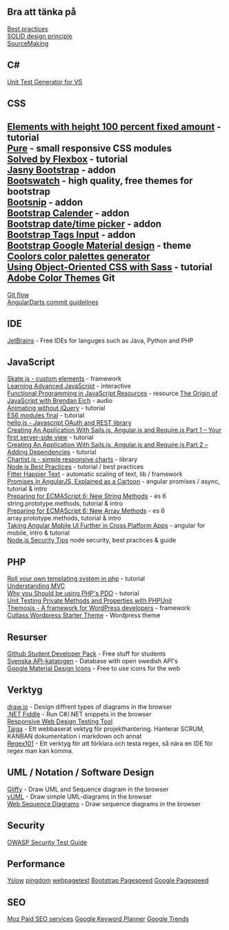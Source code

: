 Bra att tänka på
----------------
[Best practices](https://github.com/timoxley/best-practices)  
[SOLID design principle](http://en.wikipedia.org/wiki/SOLID_%28object-oriented_design%29)  
[SourceMaking](http://sourcemaking.com/)  

C#
--
[Unit Test Generator for VS](http://visualstudiogallery.msdn.microsoft.com/45208924-e7b0-45df-8cff-165b505a38d7)   

CSS
---
[Elements with height 100 percent fixed amount](http://www.codelord.net/2014/09/08/css-tip-elements-with-height-100-percent-fixed-amount/) - tutorial  
[Pure](http://purecss.io/) - small responsive CSS modules  
[Solved by Flexbox](http://philipwalton.github.io/solved-by-flexbox/) - tutorial  
[Jasny Bootstrap](http://jasny.github.io/bootstrap/) - addon  
[Bootswatch](http://bootswatch.com/) - high quality, free themes for bootstrap  
[Bootsnip](http://bootsnip.com/) - addon  
[Bootstrap Calender](http://bootstrap-calendar.azurewebsites.net/) - addon  
[Bootstrap date/time picker](http://tarruda.github.io/bootstrap-datetimepicker/) - addon  
[Bootstrap Tags Input](http://timschlechter.github.io/bootstrap-tagsinput/examples/) - addon  
[Bootstrap Google Material design](http://fezvrasta.github.io/bootstrap-material-design/) - theme  
[Coolors color palettes generator](http://coolors.co/)  
[Using Object-Oriented CSS with Sass](http://thesassway.com/intermediate/using-object-oriented-css-with-sass) - tutorial  
[Adobe Color Themes](https://color.adobe.com/)
Git
---
[Git flow](http://nvie.com/posts/a-successful-git-branching-model/)  
[AngularDarts commit guidelines](https://github.com/angular/angular.dart/blob/master/CONTRIBUTING.md#-git-commit-guidelines)  

IDE
---
[JetBrains](http://www.jetbrains.com/student/) - Free IDEs for languges such as Java, Python and PHP  

JavaScript
----------
[Skate.js - custom elements](https://github.com/skatejs/skatejs/blob/master/README.md) - framework   
[Learning Advanced JavaScript](http://ejohn.org/apps/learn/) - interactive    
[Functional Programming in JavaScript Resources](https://github.com/timoxley/functional-javascript-workshop/wiki#grab-bag-libraries) - resource
[The Origin of JavaScript with Brendan Eich](http://javascriptjabber.com/124-jsj-the-origin-of-javascript-with-brendan-eich/) - audio  
[Animating without jQuery](http://www.smashingmagazine.com/2014/09/04/animating-without-jquery/) - tutorial  
[ES6 modules final](http://www.2ality.com/2014/09/es6-modules-final.html) - tutorial  
[hello.js - Javascript OAuth and REST library](http://adodson.com/hello.js/)  
[Creating An Application With Sails.js, Angular.js and Require.js Part 1 – Your first server-side view](http://modernweb.com/2014/07/29/create-an-app-sails-angular-require-pt-1/) - tutorial   
[Creating An Application With Sails.js, Angular.js and Require.js Part 2 – Adding Dependencies](http://modernweb.com/2014/08/05/create-an-app-sails-angular-require-pt-2/) - tutorial  
[Chartist.js - simple responsive charts](http://gionkunz.github.io/chartist-js/index.html) - library  
[Node.js Best Practices](http://blog.risingstack.com/node-js-best-practices/) - tutorial / best practices  
[Fitter Happier Text](http://jxnblk.github.io/fitter-happier-text/) - automatic scaling of text, lib / framework  
[Promises in AngularJS, Explained as a Cartoon](http://andyshora.com/promises-angularjs-explained-as-cartoon.html) - angular promises / async, tutorial & intro  
[Preparing for ECMAScript 6: New String Methods](http://www.sitepoint.com/preparing-ecmascript-6-new-string-methods/) - es 6 string.prototype.methods, tutorial & intro  
[Preparing for ECMAScript 6: New Array Methods](http://www.sitepoint.com/preparing-ecmascript-6-new-array-methods/) - es 6 array.prototype.methods, tutorial & intro    
[Taking Angular Mobile UI Further in Cross Platform Apps](http://www.sitepoint.com/taking-angular-mobile-ui-cross-platform-apps) - angular for mobile, intro & tutorial  
[Node.js Security Tips](http://blog.risingstack.com/node-js-security-tips/) node security, best practices & guide  

PHP
---
[Roll your own templating system in php](http://code.tutsplus.com/tutorials/roll-your-own-templating-system-in-php--net-16596) - tutorial  
[Understanding MVC](https://stackoverflow.com/questions/16594907/understanding-mvc-views-in-php/16596704#16596704)  
[Why you Should be using PHP's PDO](http://code.tutsplus.com/tutorials/why-you-should-be-using-phps-pdo-for-database-access--net-12059) - tutorial  
[Unit Testing Private Methods and Properties with PHPUnit](http://www.webtipblog.com/unit-testing-private-methods-and-properties-with-phpunit/)  
[Themosis - A framework for WordPress developers](http://framework.themosis.com/) - framework  
[Cutlass Wordpress Starter Theme](http://cutlasswp.com/) - Wordpress theme  

Resurser
--------
[Github Student Developer Pack](https://education.github.com/pack) - Free stuff for students  
[Svenska API-katalogen](http://apikatalogen.se/) - Database with open swedish API's  
[Google Material Design Icons](https://github.com/google/material-design-icons) - Free to use icons for the web  

Verktyg
-------
[draw.io](https://www.draw.io/) - Design diffrent types of diagrams in the browser  
[.NET Fiddle](https://dotnetfiddle.net/) - Run C#/.NET snippets in the browser  
[Responsive Web Design Testing Tool](http://www.dimensionstoolkit.com/)  
[Taiga](https://tree.taiga.io/) - Ett webbaserat vektyg för projekthantering. Hanterar SCRUM, KANBAN dokumentation i markdown och annat  
[Regex101](http://regex101.com/) - Ett verktyg för att förklara och testa regex, så nära en IDE för regex man kan komma.

UML / Notation / Software Design
--------------------------------
[Gliffy](https://www.gliffy.com/) - Draw UML and Sequence diagram in the browser  
[yUML](http://yuml.me/) - Draw simple UML-diagrams in the browser  
[Web Sequence Diagrams](https://www.websequencediagrams.com/) - Draw sequence diagrams in the browser  

Security
--------
[OWASP Security Test Guide](https://www.owasp.org/images/5/52/OWASP_Testing_Guide_v4.pdf)

Performance
-----------
[Yslow](http://yslow.org/)
[pingdom](http://tools.pingdom.com/fpt/)
[webpagetest](webpagetest.org)
[Bootstrap Pagespeed](http://www.appneta.com/blog/bootstrap-pagespeed/ )
[Google Pagespeed](http://developers.google.com/speed/pagespeed/insights/)

SEO
---
[Moz Paid SEO services](moz.org)
[Google Keyword Planner](https://adwords.google.com/KeywordPlanner)
[Google Trends](http://www.google.com/trends/explore)  
